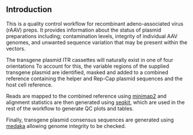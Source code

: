 ## Introduction

This is a quality control workflow for recombinant adeno-associated virus (rAAV) preps.
It provides information about the status of plasmid preparations including; contamination 
levels, integrity of individual AAV genomes, and unwanted sequence variation that may be present within the vectors.

The transgene plasmid ITR cassettes will naturally exist in one of four orientations 
To account for this, the variable regions of the supplied transgene plasmid are identified, masked and added to a 
combined reference containing the helper and Rep-Cap plasmid sequences and the host cell reference.

Reads are mapped to the combined reference using [minimap2](https://github.com/lh3/minimap2) and alignment 
statistics are then generated using [seqkit](https://bioinf.shenwei.me/seqkit/), 
which are used in the rest of the workflow to generate QC plots and tables.

Finally, transgene plasmid consensus sequences are generated using [medaka](https://github.com/nanoporetech/medaka) allowing genome integrity to be checked.
